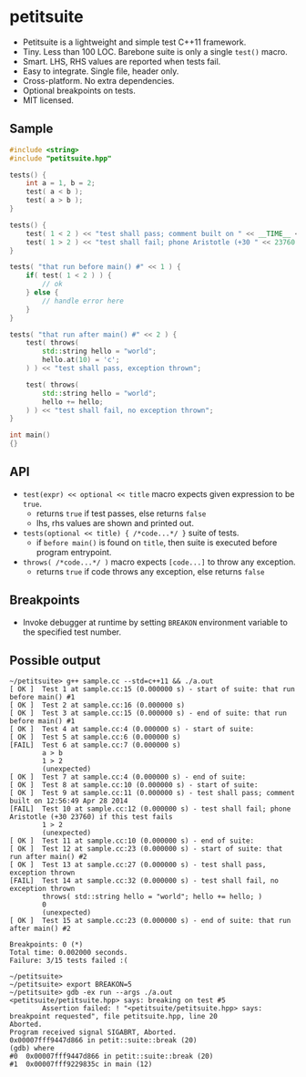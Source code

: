 petitsuite
==========

- Petitsuite is a lightweight and simple test C++11 framework.
- Tiny. Less than 100 LOC. Barebone suite is only a single `test()` macro.
- Smart. LHS, RHS values are reported when tests fail.
- Easy to integrate. Single file, header only.
- Cross-platform. No extra dependencies.
- Optional breakpoints on tests.
- MIT licensed.

Sample
------

```c++
#include <string>
#include "petitsuite.hpp"

tests() {
    int a = 1, b = 2;
    test( a < b );
    test( a > b );
}

tests() {
    test( 1 < 2 ) << "test shall pass; comment built on " << __TIME__ << " " << __DATE__;
    test( 1 > 2 ) << "test shall fail; phone Aristotle (+30 " << 23760 << ") if this test fails";
}

tests( "that run before main() #" << 1 ) {
    if( test( 1 < 2 ) ) {
        // ok
    } else {
        // handle error here
    }
}

tests( "that run after main() #" << 2 ) {
    test( throws(
        std::string hello = "world";
        hello.at(10) = 'c';
    ) ) << "test shall pass, exception thrown";

    test( throws(
        std::string hello = "world";
        hello += hello;
    ) ) << "test shall fail, no exception thrown";
}

int main()
{}
```

API
---
- `test(expr) << optional << title` macro expects given expression to be `true`.
  - returns `true` if test passes, else returns `false`
  - lhs, rhs values are shown and printed out.
- `tests(optional << title) { /*code...*/ }` suite of tests.
  - if `before main()` is found on `title`, then suite is executed before program entrypoint.
- `throws( /*code...*/ )` macro expects `[code...]` to throw any exception.
  - returns `true` if code throws any exception, else returns `false`

Breakpoints
-----------
- Invoke debugger at runtime by setting `BREAKON` environment variable to the specified test number.

Possible output
---------------

```
~/petitsuite> g++ sample.cc --std=c++11 && ./a.out
[ OK ]  Test 1 at sample.cc:15 (0.000000 s) - start of suite: that run before main() #1
[ OK ]  Test 2 at sample.cc:16 (0.000000 s)
[ OK ]  Test 3 at sample.cc:15 (0.000000 s) - end of suite: that run before main() #1
[ OK ]  Test 4 at sample.cc:4 (0.000000 s) - start of suite:
[ OK ]  Test 5 at sample.cc:6 (0.000000 s)
[FAIL]  Test 6 at sample.cc:7 (0.000000 s)
        a > b
        1 > 2
        (unexpected)
[ OK ]  Test 7 at sample.cc:4 (0.000000 s) - end of suite:
[ OK ]  Test 8 at sample.cc:10 (0.000000 s) - start of suite:
[ OK ]  Test 9 at sample.cc:11 (0.000000 s) - test shall pass; comment built on 12:56:49 Apr 28 2014
[FAIL]  Test 10 at sample.cc:12 (0.000000 s) - test shall fail; phone Aristotle (+30 23760) if this test fails
        1 > 2
        (unexpected)
[ OK ]  Test 11 at sample.cc:10 (0.000000 s) - end of suite:
[ OK ]  Test 12 at sample.cc:23 (0.000000 s) - start of suite: that run after main() #2
[ OK ]  Test 13 at sample.cc:27 (0.000000 s) - test shall pass, exception thrown
[FAIL]  Test 14 at sample.cc:32 (0.000000 s) - test shall fail, no exception thrown
        throws( std::string hello = "world"; hello += hello; )
        0
        (unexpected)
[ OK ]  Test 15 at sample.cc:23 (0.000000 s) - end of suite: that run after main() #2

Breakpoints: 0 (*)
Total time: 0.002000 seconds.
Failure: 3/15 tests failed :(

~/petitsuite>
~/petitsuite> export BREAKON=5
~/petitsuite> gdb -ex run --args ./a.out
<petitsuite/petitsuite.hpp> says: breaking on test #5
        Assertion failed: ! "<petitsuite/petitsuite.hpp> says: breakpoint requested", file petitsuite.hpp, line 20
Aborted.
Program received signal SIGABRT, Aborted.
0x00007fff9447d866 in petit::suite::break (20)
(gdb) where
#0  0x00007fff9447d866 in petit::suite::break (20)
#1  0x00007fff9229835c in main (12)
```
